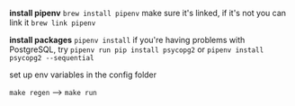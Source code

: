 **install pipenv**
	`brew install pipenv`
	make sure it's linked, if it's not you can link it `brew link pipenv`

**install packages**
	`pipenv install`
	if you're having problems with PostgreSQL, try `pipenv run pip install psycopg2` or `pipenv install psycopg2 --sequential`

set up env variables in the config folder

`make regen` --> `make run`
